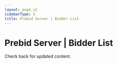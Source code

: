 ```yaml
---
layout: page_v2
sidebarType: 5
title: Prebid Server | Bidder List
---
```


# Prebid Server | Bidder List

Check back for updated content.
